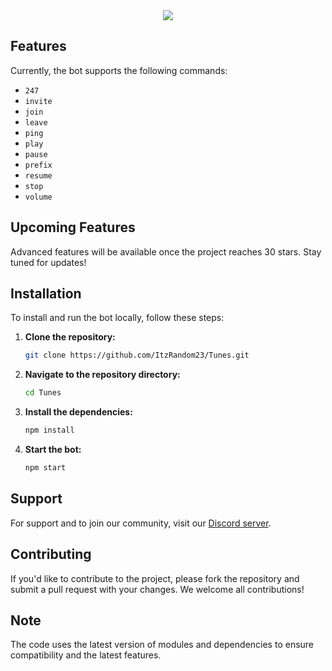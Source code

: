 <center><img src="https://capsule-render.vercel.app/api?type=waving&color=gradient&height=200&section=header&text=Tunes&fontSize=80&fontAlignY=35&animation=twinkling&fontColor=gradient" /></center>

## Features

Currently, the bot supports the following commands:
- `247`
- `invite`
- `join`
- `leave`
- `ping`
- `play`
- `pause`
- `prefix`
- `resume`
- `stop`
- `volume`

## Upcoming Features

Advanced features will be available once the project reaches 30 stars. Stay tuned for updates!

## Installation

To install and run the bot locally, follow these steps:

1. **Clone the repository:**
   ```bash
   git clone https://github.com/ItzRandom23/Tunes.git
   ```

2. **Navigate to the repository directory:**
   ```bash
   cd Tunes
   ```

3. **Install the dependencies:**
   ```bash
   npm install
   ```

4. **Start the bot:**
   ```bash
   npm start
   ```

## Support

For support and to join our community, visit our [Discord server](https://discord.gg/cool-music-support-925619107460698202).

## Contributing

If you'd like to contribute to the project, please fork the repository and submit a pull request with your changes. We welcome all contributions!

## Note

The code uses the latest version of modules and dependencies to ensure compatibility and the latest features.
